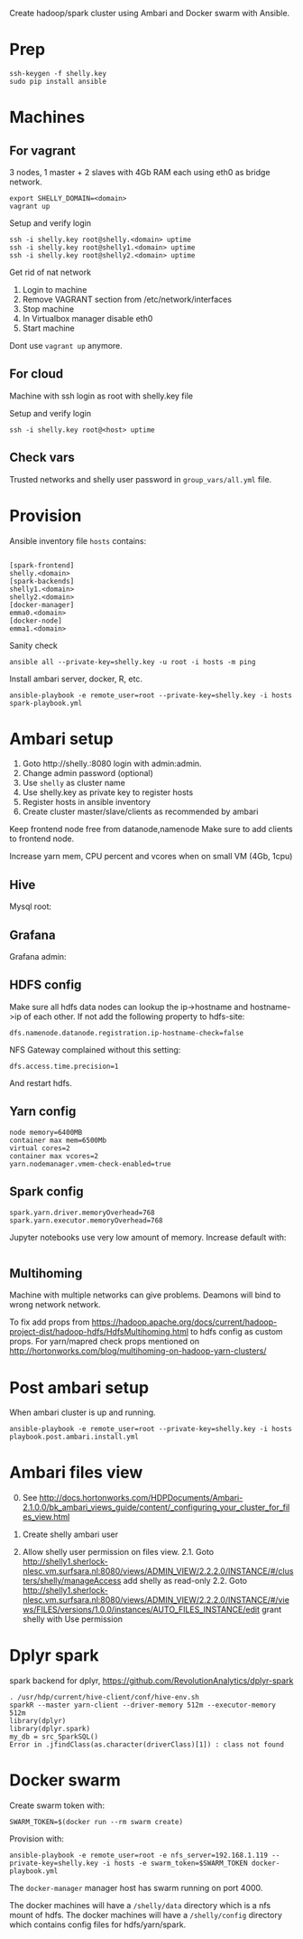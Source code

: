 Create hadoop/spark cluster using Ambari and Docker swarm with Ansible.

# Prep

```
ssh-keygen -f shelly.key
sudo pip install ansible
```

# Machines

## For vagrant

3 nodes, 1 master + 2 slaves with 4Gb RAM each using eth0 as bridge network.

```
export SHELLY_DOMAIN=<domain>
vagrant up
```

Setup and verify login
```
ssh -i shelly.key root@shelly.<domain> uptime
ssh -i shelly.key root@shelly1.<domain> uptime
ssh -i shelly.key root@shelly2.<domain> uptime
```

Get rid of nat network

1. Login to machine
2. Remove VAGRANT section from /etc/network/interfaces
3. Stop machine
4. In Virtualbox manager disable eth0
5. Start machine

Dont use `vagrant up` anymore.

## For cloud

Machine with ssh login as root with shelly.key file

Setup and verify login
```
ssh -i shelly.key root@<host> uptime
```

## Check vars

Trusted networks and shelly user password in `group_vars/all.yml` file.

# Provision

Ansible inventory file `hosts` contains:
```

[spark-frontend]
shelly.<domain>
[spark-backends]
shelly1.<domain>
shelly2.<domain>
[docker-manager]
emma0.<domain>
[docker-node]
emma1.<domain>
```

Sanity check
```
ansible all --private-key=shelly.key -u root -i hosts -m ping
```

Install ambari server, docker, R, etc.
```
ansible-playbook -e remote_user=root --private-key=shelly.key -i hosts spark-playbook.yml
```

# Ambari setup

1. Goto http://shelly.<domain>:8080 login with admin:admin.
2. Change admin password (optional)
3. Use `shelly` as cluster name
4. Use shelly.key as private key to register hosts
5. Register hosts in ansible inventory
6. Create cluster master/slave/clients as recommended by ambari

Keep frontend node free from datanode,namenode
Make sure to add clients to frontend node.

Increase yarn mem, CPU percent and vcores when on small VM (4Gb, 1cpu)

## Hive

Mysql root:<password>

## Grafana

Grafana admin:<password>

## HDFS config

Make sure all hdfs data nodes can lookup the ip->hostname and hostname->ip of each other.
If not add the following property to hdfs-site:
```
dfs.namenode.datanode.registration.ip-hostname-check=false
```

NFS Gateway complained without this setting:
```
dfs.access.time.precision=1
```

And restart hdfs.

## Yarn config

```
node memory=6400MB
container max mem=6500Mb
virtual cores=2
container max vcores=2
yarn.nodemanager.vmem-check-enabled=true
```
## Spark config

```
spark.yarn.driver.memoryOverhead=768
spark.yarn.executor.memoryOverhead=768
```
Jupyter notebooks use very low amount of memory. Increase default with:
```
```

## Multihoming

Machine with multiple networks can give problems.
Deamons will bind to wrong network network.

To fix add props from
https://hadoop.apache.org/docs/current/hadoop-project-dist/hadoop-hdfs/HdfsMultihoming.html
to hdfs config as custom props.
For yarn/mapred check props mentioned on http://hortonworks.com/blog/multihoming-on-hadoop-yarn-clusters/

# Post ambari setup

When ambari cluster is up and running.

```
ansible-playbook -e remote_user=root --private-key=shelly.key -i hosts playbook.post.ambari.install.yml
```

# Ambari files view

0. See http://docs.hortonworks.com/HDPDocuments/Ambari-2.1.0.0/bk_ambari_views_guide/content/_configuring_your_cluster_for_files_view.html

1. Create shelly ambari user
2. Allow shelly user permission on files view.
2.1. Goto http://shelly1.sherlock-nlesc.vm.surfsara.nl:8080/views/ADMIN_VIEW/2.2.2.0/INSTANCE/#/clusters/shelly/manageAccess add shelly as read-only
2.2. Goto http://shelly1.sherlock-nlesc.vm.surfsara.nl:8080/views/ADMIN_VIEW/2.2.2.0/INSTANCE/#/views/FILES/versions/1.0.0/instances/AUTO_FILES_INSTANCE/edit grant shelly with Use permission


# Dplyr spark

spark backend for dplyr, https://github.com/RevolutionAnalytics/dplyr-spark

```
. /usr/hdp/current/hive-client/conf/hive-env.sh
sparkR --master yarn-client --driver-memory 512m --executor-memory 512m
library(dplyr)
library(dplyr.spark)
my_db = src_SparkSQL()
Error in .jfindClass(as.character(driverClass)[1]) : class not found
```

# Docker swarm

Create swarm token with:
```
SWARM_TOKEN=$(docker run --rm swarm create)
```

Provision with:
```
ansible-playbook -e remote_user=root -e nfs_server=192.168.1.119 --private-key=shelly.key -i hosts -e swarm_token=$SWARM_TOKEN docker-playbook.yml
```

The `docker-manager` manager host has swarm running on port 4000.

The docker machines will have a `/shelly/data` directory which is a nfs mount of hdfs.
The docker machines will have a `/shelly/config` directory which contains config files for hdfs/yarn/spark.
